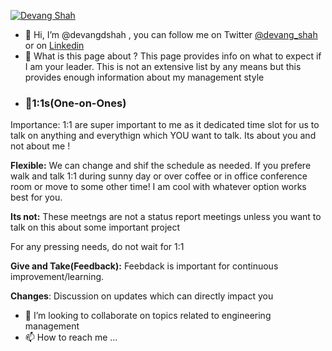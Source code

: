 

[![Devang Shah ](https://media-exp1.licdn.com/dms/image/C5616AQFoYKxL7XseAA/profile-displaybackgroundimage-shrink_200_800/0/1614388698508?e=1623283200&v=beta&t=ekE1q0-SDlnKkk0m247x47JHnCYYSYhfCAuokBxKQUU )](https://www.linkedin.com/in/devang-d-shah/)



- 👋 Hi, I’m @devangdshah , you can follow me on Twitter [@devang_shah](https://twitter.com/devang_shah) or on [Linkedin](https://www.linkedin.com/in/devang-d-shah/)
- 👀 What is this page about ? This page provides info on what to expect if I am your leader. This is not an extensive list by any means but this provides enough information about my management style
- ### 🌱1:1s(One-on-Ones)
Importance:  1:1 are super important to me as it dedicated time slot for us to talk on anything and everythign which YOU want to talk. Its about you and not about me ! 

**Flexible:** We can change and shif the schedule as needed. If you prefere walk and talk 1:1 during sunny day or over coffee or in office conference room or move to some other time! I am cool with whatever option works best for you.  

**Its not:** These meetngs are not a status report meetings unless you want to talk on this about some important project

For any pressing needs, do not wait for 1:1 

**Give and Take(Feedback):** Feebdack is important for continuous improvement/learning.

**Changes**: Discussion on updates which can directly impact you


- 💞️ I’m looking to collaborate on topics related to engineering management
- 📫 How to reach me ...

<!---
devangdshah/devangdshah is a ✨ special ✨ repository because its `README.md` (this file) appears on your GitHub profile.
You can click the Preview link to take a look at your changes.
--->
